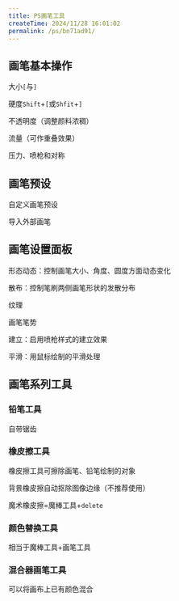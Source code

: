 ```yaml
---
title: PS画笔工具
createTime: 2024/11/28 16:01:02
permalink: /ps/bn71ad91/
---
```

## 画笔基本操作

大小`[`与`]`

硬度`Shift`+`[`或`Shfit`+`]`

不透明度（调整颜料浓稠）

流量（可作重叠效果）

压力、喷枪和对称

## 画笔预设

自定义画笔预设

导入外部画笔

## 画笔设置面板

形态动态：控制画笔大小、角度、圆度方面动态变化

散布：控制笔刷两侧画笔形状的发散分布

纹理

画笔笔势

建立：启用喷枪样式的建立效果

平滑：用鼠标绘制的平滑处理

## 画笔系列工具

### 铅笔工具

自带锯齿

### 橡皮擦工具

橡皮擦工具可擦除画笔、铅笔绘制的对象

背景橡皮擦自动抠除图像边缘（不推荐使用）

魔术橡皮擦=魔棒工具+`delete`

### 颜色替换工具

相当于魔棒工具+画笔工具

### 混合器画笔工具

可以将画布上已有颜色混合
